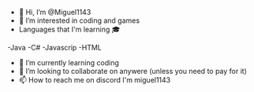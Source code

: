 - 👋 Hi, I’m @Miguel1143
- 👀 I’m interested in coding and games
- Languages that I'm learning 🎓
  
-Java
-C#
-Javascrip
-HTML
- 🌱 I’m currently learning coding
- 💞️ I’m looking to collaborate on anywere (unless you need to pay for it)
- 📫 How to reach me on discord I'm miguel1143

<!---
Miguel1143/Miguel1143 is a ✨ special ✨ repository because its `README.md` (this file) appears on your GitHub profile.
You can click the Preview link to take a look at your changes.
--->
